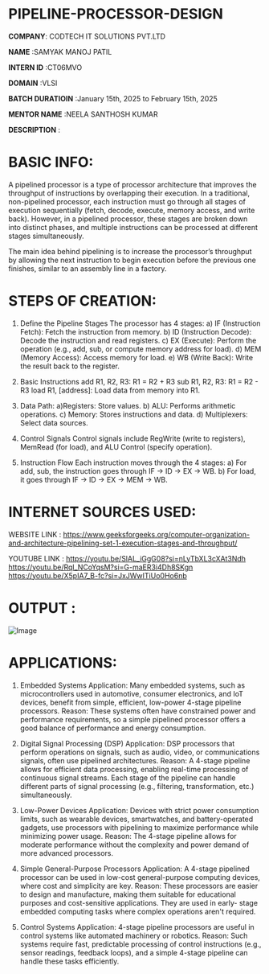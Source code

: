 # PIPELINE-PROCESSOR-DESIGN 

**COMPANY**: CODTECH IT SOLUTIONS PVT.LTD

**NAME** :SAMYAK MANOJ PATIL

**INTERN ID** :CT06MVO

**DOMAIN** :VLSI

**BATCH DURATIOIN** :January 15th, 2025 to February 15th, 2025

**MENTOR NAME** :NEELA SANTHOSH KUMAR

**DESCRIPTION** :

# BASIC INFO:
  A pipelined processor is a type of processor architecture that improves the throughput of instructions by overlapping their execution. In a traditional, non-pipelined processor, each instruction must go through all stages of execution sequentially (fetch, decode, execute, memory access, and write back). However, in a pipelined processor, these stages are broken down into distinct phases, and multiple instructions can be processed at different stages simultaneously.

The main idea behind pipelining is to increase the processor’s throughput by allowing the next instruction to begin execution before the previous one finishes, similar to an assembly line in a factory.

# STEPS OF CREATION:

  1) Define the Pipeline Stages
    The processor has 4 stages:
    a) IF (Instruction Fetch): Fetch the instruction from memory.
    b) ID (Instruction Decode): Decode the instruction and read registers.
    c) EX (Execute): Perform the operation (e.g., add, sub, or compute memory address for load).
    d) MEM (Memory Access): Access memory for load.
    e) WB (Write Back): Write the result back to the register.

  3) Basic Instructions
    add R1, R2, R3: R1 = R2 + R3
    sub R1, R2, R3: R1 = R2 - R3
    load R1, [address]: Load data from memory into R1.

  4) Data Path:
     a)Registers: Store values.
     b) ALU: Performs arithmetic operations.
     c) Memory: Stores instructions and data.
     d) Multiplexers: Select data sources.

  5) Control Signals
    Control signals include RegWrite (write to registers), MemRead (for load), and ALU Control (specify operation).

  6) Instruction Flow
    Each instruction moves through the 4 stages:
    a) For add, sub, the instruction goes through IF → ID → EX → WB.
    b) For load, it goes through IF → ID → EX → MEM → WB.

# INTERNET SOURCES USED:
WEBSITE LINK :
https://www.geeksforgeeks.org/computer-organization-and-architecture-pipelining-set-1-execution-stages-and-throughput/ 

YOUTUBE LINK :
https://youtu.be/SlAL_iGgG08?si=nLyTbXL3cXAt3Ndh
https://youtu.be/Rql_NCoYqsM?si=G-maER3i4Dh8SKgn
https://youtu.be/X5pIA7_B-fc?si=JxJWwITiUo0Ho6nb


# OUTPUT :
![Image](https://github.com/user-attachments/assets/c5b7556a-a6ca-463d-910c-925eb63782ea)

# APPLICATIONS:
  1) Embedded Systems
    Application: Many embedded systems, such as microcontrollers used in automotive, consumer electronics, and IoT devices, benefit from simple, efficient, low-power 4-stage     pipeline processors.
    Reason: These systems often have constrained power and performance requirements, so a simple pipelined processor offers a good balance of performance and energy              consumption.

  2) Digital Signal Processing (DSP)
    Application: DSP processors that perform operations on signals, such as audio, video, or communications signals, often use pipelined architectures.
    Reason: A 4-stage pipeline allows for efficient data processing, enabling real-time processing of continuous signal streams. Each stage of the pipeline can handle            different parts of signal processing (e.g., filtering, transformation, etc.) simultaneously.

  3) Low-Power Devices
    Application: Devices with strict power consumption limits, such as wearable devices, smartwatches, and battery-operated gadgets, use processors with pipelining to            maximize performance while minimizing power usage.
    Reason: The 4-stage pipeline allows for moderate performance without the complexity and power demand of more advanced processors.

  4) Simple General-Purpose Processors
    Application: A 4-stage pipelined processor can be used in low-cost general-purpose computing devices, where cost and simplicity are key.
    Reason: These processors are easier to design and manufacture, making them suitable for educational purposes and cost-sensitive applications. They are used in early-        stage embedded computing tasks where complex operations aren't required.

  6) Control Systems
    Application: 4-stage pipeline processors are useful in control systems like automated machinery or robotics.
    Reason: Such systems require fast, predictable processing of control instructions (e.g., sensor readings, feedback loops), and a simple 4-stage pipeline can handle these     tasks efficiently.
  
